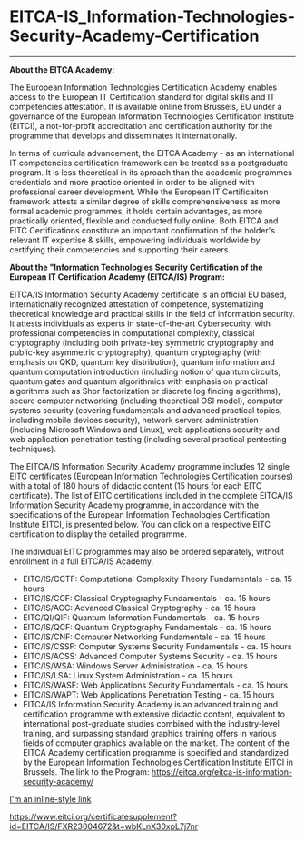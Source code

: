 # EITCA-IS_Information-Technologies-Security-Academy-Certification
------------------------------------------------------------------

__About the EITCA Academy:__

The European Information Technologies Certification Academy enables access to the European IT Certification standard for digital skills and IT competencies attestation. It is available online from Brussels, EU under a governance of the European Information Technologies Certification Institute (EITCI), a not-for-profit accreditation and certification authority for the programme that develops and disseminates it internationally.

In terms of curricula advancement, the EITCA Academy - as an international IT competencies certification framework can be treated as a postgraduate program. It is less theoretical in its aproach than the academic programmes credentials and more practice oriented in order to be aligned with professional career development. While the European IT Certificaiton framework attests a similar degree of skills comprehensiveness as more formal academic programmes, it holds certain advantages, as more practically oriented, flexible and conducted fully online. 
Both EITCA and EITC Certifications constitute an important confirmation of the holder's relevant IT expertise & skills, empowering individuals worldwide by certifying their competencies and supporting their careers. 

__About the "Information Technologies Security Certification of the European IT Certification Academy (EITCA/IS) Program:__ 

EITCA/IS Information Security Academy certificate is an official EU based, internationally recognized attestation of competence, systematizing theoretical knowledge and practical skills in the field of information security.  It attests individuals as experts in state-of-the-art Cybersecurity, with professional competencies in computational complexity, classical cryptography (including both private-key symmetric cryptography and public-key asymmetric cryptography), quantum cryptography (with emphasis on QKD, quantum key distribution), quantum information and quantum computation introduction (including notion of quantum circuits, quantum gates and quantum algorithmics with emphasis on practical algorithms such as Shor factorization or discrete log finding algorithms), secure computer networking (including theoretical OSI model), computer systems security (covering fundamentals and advanced practical topics, including mobile devices security), network servers administration (including Microsoft Windows and Linux), web applications security and web application penetration testing (including several practical pentesting techniques).

The EITCA/IS Information Security Academy programme includes 12 single EITC certificates (European Information Technologies Certification courses) with a total of 180 hours of didactic content (15 hours for each EITC certificate).
The list of EITC certifications included in the complete EITCA/IS Information Security Academy programme, in accordance with the specifications of the European Information Technologies Certification Institute EITCI, is presented below. You can click on a respective EITC certification to display the detailed programme.

The individual EITC programmes may also be ordered separately, without enrollment in a full EITCA/IS Academy.

* EITC/IS/CCTF: Computational Complexity Theory Fundamentals - ca. 15 hours
* EITC/IS/CCF: Classical Cryptography Fundamentals - ca. 15 hours
* EITC/IS/ACC: Advanced Classical Cryptography - ca. 15 hours
* EITC/QI/QIF: Quantum Information Fundamentals - ca. 15 hours
* EITC/IS/QCF: Quantum Cryptography Fundamentals - ca. 15 hours
* EITC/IS/CNF: Computer Networking Fundamentals - ca. 15 hours
* EITC/IS/CSSF: Computer Systems Security Fundamentals - ca. 15 hours
* EITC/IS/ACSS: Advanced Computer Systems Security - ca. 15 hours
* EITC/IS/WSA: Windows Server Administration - ca. 15 hours
* EITC/IS/LSA: Linux System Administration - ca. 15 hours
* EITC/IS/WASF: Web Applications Security Fundamentals - ca. 15 hours
* EITC/IS/WAPT: Web Applications Penetration Testing - ca. 15 hours
* EITCA/IS Information Security Academy is an advanced training and certification programme with extensive didactic content, equivalent to international post-graduate studies combined with the industry-level training, and surpassing standard graphics training offers in various fields of computer graphics available on the market. The content of the EITCA Academy certification programme is specified and standardized by the European Information Technologies Certification Institute EITCI in Brussels. 
The link to the Program: https://eitca.org/eitca-is-information-security-academy/

[I'm an inline-style link](https://www.google.com)

https://www.eitci.org/certificatesupplement?id=EITCA/IS/FXR23004672&t=wbKLnX30xpL7j7nr 
